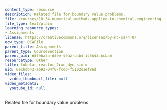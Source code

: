 ```yaml
---
content_type: resource
description: Related file for boundary value problems.
file: /courses/10-34-numerical-methods-applied-to-chemical-engineering-fall-2005/6ecbdb43ab9304f0fcddf5102daef96d_tubular_reactor_2rxn_dyn_sim.m
file_type: text/plain
learning_resource_types:
- Assignments
license: https://creativecommons.org/licenses/by-nc-sa/4.0/
ocw_type: OCWFile
parent_title: Assignments
parent_type: CourseSection
parent_uid: 6579ba2a-d59e-49a2-b4b4-14584348cba6
resourcetype: Other
title: tubular_reactor_2rxn_dyn_sim.m
uid: 6ecbdb43-ab93-04f0-fcdd-f5102daef96d
video_files:
  video_thumbnail_file: null
video_metadata:
  youtube_id: null
---
```

Related file for boundary value problems.